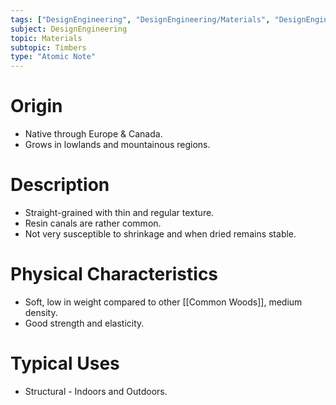 ```yaml
---
tags: ["DesignEngineering", "DesignEngineering/Materials", "DesignEngineering/Materials/Timbers", "DesignEngineering/Materials/Timbers/Softwoods"]
subject: DesignEngineering
topic: Materials
subtopic: Timbers
type: "Atomic Note"
---
```


# Origin 
 - Native through Europe & Canada.
 - Grows in lowlands and mountainous regions.

# Description 
 - Straight-grained with thin and regular texture.
 - Resin canals are rather common.
 - Not very susceptible to shrinkage and when dried remains stable.

# Physical Characteristics
 - Soft, low in weight compared to other [[Common Woods]], medium density.
 - Good strength and elasticity.

# Typical Uses
 - Structural - Indoors and Outdoors.